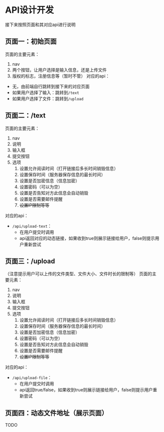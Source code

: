 # API设计开发
接下来按照页面和其对应api进行说明
## 页面一：初始页面
页面的主要元素：
1. nav
2. 两个按钮，让用户选择是输入信息，还是上传文件
3. 版权的标志，注册信息等（暂时不管）
对应的api：
- 无，由前端自行跳转到接下来的对应页面
- 如果用户选择了输入：跳转到`/text`
- 如果用户选择了文件：跳转到`/upload`

## 页面二：/text
页面的主要元素：
1. nav
2. 说明
3. 输入框
4. 提交按钮
5. 选项
	1. 设置允许阅读时间（打开链接后多长时间销毁信息）
	2. 设置保存时间（服务器保存信息的最长时间）
	3. 设置是否加密信息（信息加密）
	4. 设置密码（可以为空）
	5. 设置是否告知对方此信息会自动销毁
	6. 设置是否需要邮件提醒
	7. ~~设置IP限制等等~~

对应的api：
- `/api/upload-text`：
	- 在用户提交时调用
	- api返回对应的动态链接，如果收到true则展示链接给用户，false则提示用户重新尝试

## 页面三：/upload
（注意提示用户可以上传的文件类型、文件大小、文件时长的限制等）
页面的主要元素：
1. nav
2. 说明
3. 输入框
4. 提交按钮
5. 选项
	1. 设置允许阅读时间（打开链接后多长时间销毁信息）
	2. 设置保存时间（服务器保存信息的最长时间）
	3. 设置是否加密信息（信息加密）
	4. 设置密码（可以为空）
	5. 设置是否告知对方此信息会自动销毁
	6. 设置是否需要邮件提醒
	7. ~~设置IP限制等等~~

对应的api：
- `/api/upload-file`：
	- 在用户提交时调用
	- api返回true/false，如果收到true则展示链接给用户，false则提示用户重新尝试

## 页面四：动态文件地址（展示页面）
TODO